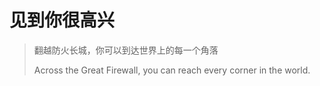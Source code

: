 # 见到你很高兴

> 翻越防火长城，你可以到达世界上的每一个角落
>
> Across the Great Firewall, you can reach every corner in the world.



